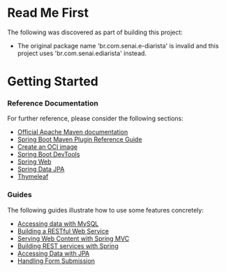 # Read Me First
The following was discovered as part of building this project:

* The original package name 'br.com.senai.e-diarista' is invalid and this project uses 'br.com.senai.ediarista' instead.

# Getting Started

### Reference Documentation
For further reference, please consider the following sections:

* [Official Apache Maven documentation](https://maven.apache.org/guides/index.html)
* [Spring Boot Maven Plugin Reference Guide](https://docs.spring.io/spring-boot/docs/2.7.13/maven-plugin/reference/html/)
* [Create an OCI image](https://docs.spring.io/spring-boot/docs/2.7.13/maven-plugin/reference/html/#build-image)
* [Spring Boot DevTools](https://docs.spring.io/spring-boot/docs/2.7.13/reference/htmlsingle/#using.devtools)
* [Spring Web](https://docs.spring.io/spring-boot/docs/2.7.13/reference/htmlsingle/#web)
* [Spring Data JPA](https://docs.spring.io/spring-boot/docs/2.7.13/reference/htmlsingle/#data.sql.jpa-and-spring-data)
* [Thymeleaf](https://docs.spring.io/spring-boot/docs/2.7.13/reference/htmlsingle/#web.servlet.spring-mvc.template-engines)

### Guides
The following guides illustrate how to use some features concretely:

* [Accessing data with MySQL](https://spring.io/guides/gs/accessing-data-mysql/)
* [Building a RESTful Web Service](https://spring.io/guides/gs/rest-service/)
* [Serving Web Content with Spring MVC](https://spring.io/guides/gs/serving-web-content/)
* [Building REST services with Spring](https://spring.io/guides/tutorials/rest/)
* [Accessing Data with JPA](https://spring.io/guides/gs/accessing-data-jpa/)
* [Handling Form Submission](https://spring.io/guides/gs/handling-form-submission/)

